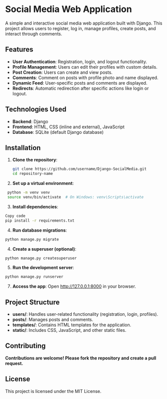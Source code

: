 
# Social Media Web Application  

A simple and interactive social media web application built with Django. This project allows users to register, log in, manage profiles, create posts, and interact through comments.  

## Features  
- **User Authentication**: Registration, login, and logout functionality.  
- **Profile Management**: Users can edit their profiles with custom details.  
- **Post Creation**: Users can create and view posts.  
- **Comments**: Comment on posts with profile photo and name displayed.  
- **Dynamic Feed**: User-specific posts and comments are displayed.  
- **Redirects**: Automatic redirection after specific actions like login or logout.  

## Technologies Used  
- **Backend**: Django  
- **Frontend**: HTML, CSS (inline and external), JavaScript  
- **Database**: SQLite (default Django database)  

## Installation  

1. **Clone the repository**:  
   ```bash
   git clone https://github.com/username/Django-SocialMedia.git
   cd repository-name
   ```
2. **Set up a virtual environment**:
  ```bash
   python -m venv venv
   source venv/bin/activate  # On Windows: venv\Scripts\activate
  ```
3. **Install dependencies**:

  ```bash
  Copy code
  pip install -r requirements.txt
  ```
4. **Run database migrations**:

```bash
python manage.py migrate
```
4. **Create a superuser (optional)**:

```bash
python manage.py createsuperuser
```
5. **Run the development server**:

```bash
python manage.py runserver
```
7. **Access the app**: Open http://127.0.0.1:8000 in your browser.

## Project Structure
- **users/**: Handles user-related functionality (registration, login, profiles).
- **posts/**: Manages posts and comments.
- **templates/**: Contains HTML templates for the application.
- **static/**: Includes CSS, JavaScript, and other static files.
## Contributing
**Contributions are welcome! Please fork the repository and create a pull request.**

## License
This project is licensed under the MIT License.
